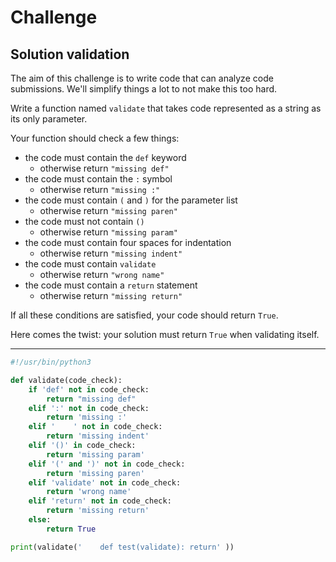 # Challenge

## Solution validation

The aim of this challenge is to write code that can analyze code submissions. We'll simplify things a lot to not make this too hard.

Write a function named `validate` that takes code represented as a string as its only parameter.

Your function should check a few things:

- the code must contain the `def` keyword
    - otherwise return `"missing def"`
- the code must contain the `:` symbol
    - otherwise return `"missing :"`
- the code must contain `(` and `)` for the parameter list
    - otherwise return `"missing paren"`
- the code must not contain `()`
    - otherwise return `"missing param"`
- the code must contain four spaces for indentation
    - otherwise return `"missing indent"`
- the code must contain `validate`
    - otherwise return `"wrong name"`
- the code must contain a `return` statement
    - otherwise return `"missing return"`

If all these conditions are satisfied, your code should return `True`.

Here comes the twist: your solution must return `True` when validating itself.

---

```python
#!/usr/bin/python3

def validate(code_check):
    if 'def' not in code_check:
        return "missing def"
    elif ':' not in code_check:
        return 'missing :'
    elif '    ' not in code_check:
        return 'missing indent'
    elif '()' in code_check:
        return 'missing param'
    elif '(' and ')' not in code_check:
        return 'missing paren'
    elif 'validate' not in code_check:
        return 'wrong name'
    elif 'return' not in code_check:
        return 'missing return'
    else:
        return True

print(validate('    def test(validate): return' ))
```





